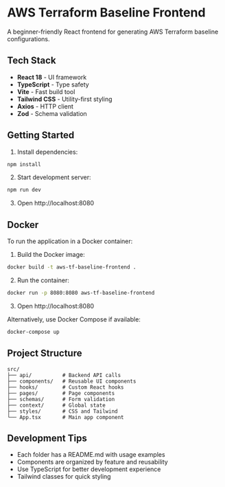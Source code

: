 # AWS Terraform Baseline Frontend

A beginner-friendly React frontend for generating AWS Terraform baseline configurations.

## Tech Stack
- **React 18** - UI framework
- **TypeScript** - Type safety
- **Vite** - Fast build tool
- **Tailwind CSS** - Utility-first styling
- **Axios** - HTTP client
- **Zod** - Schema validation

## Getting Started

1. Install dependencies:
```bash
npm install
```

2. Start development server:
```bash
npm run dev
```

3. Open http://localhost:8080

## Docker

To run the application in a Docker container:

1. Build the Docker image:
```bash
docker build -t aws-tf-baseline-frontend .
```

2. Run the container:
```bash
docker run -p 8080:8080 aws-tf-baseline-frontend
```

3. Open http://localhost:8080

Alternatively, use Docker Compose if available:
```bash
docker-compose up
```

## Project Structure

```
src/
├── api/          # Backend API calls
├── components/   # Reusable UI components  
├── hooks/        # Custom React hooks
├── pages/        # Page components
├── schemas/      # Form validation
├── context/      # Global state
├── styles/       # CSS and Tailwind
└── App.tsx       # Main app component
```

## Development Tips

- Each folder has a README.md with usage examples
- Components are organized by feature and reusability
- Use TypeScript for better development experience
- Tailwind classes for quick styling
